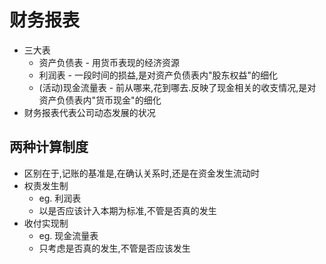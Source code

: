 # 财务报表

- 三大表
  - 资产负债表 - 用货币表现的经济资源
  - 利润表 - 一段时间的损益,是对资产负债表内"股东权益"的细化
  - (活动)现金流量表 - 前从哪来,花到哪去.反映了现金相关的收支情况,是对资产负债表内"货币现金"的细化
- 财务报表代表公司动态发展的状况


## 两种计算制度
- 区别在于,记账的基准是,在确认关系时,还是在资金发生流动时
- 权责发生制
  - eg. 利润表
  - 以是否应该计入本期为标准,不管是否真的发生
- 收付实现制
  - eg. 现金流量表
  - 只考虑是否真的发生,不管是否应该发生


